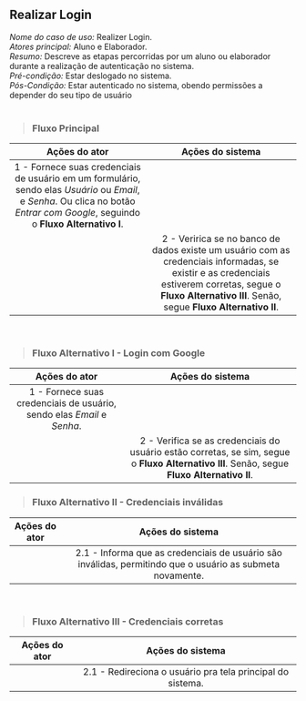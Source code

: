## Realizar Login
*Nome do caso de uso:* Realizer Login. <br>
*Atores principal:* Aluno e Elaborador. <br>
*Resumo:* Descreve as etapas percorridas por um aluno ou elaborador durante a realização de autenticação no sistema. <br>
*Pré-condição:* Estar deslogado no sistema. <br>
*Pós-Condição:* Estar autenticado no sistema, obendo permissões a depender do seu tipo de usuário <br> <br>

> ### Fluxo Principal
| Ações do ator                            | Ações do sistema      |
| :-----------------:                      | :-----------------:   | 
| 1 - Fornece suas credenciais de usuário em um formulário, sendo elas *Usuário* ou *Email*, e *Senha*. Ou clica no botão *Entrar com Google*, seguindo o  **Fluxo Alternativo I**.   |             |  
|                                          | 2 - Veririca se no banco de dados existe um usuário com as credenciais informadas, se existir e as credenciais estiverem corretas, segue o  **Fluxo Alternativo III**. Senão, segue **Fluxo Alternativo II**. | |


<br>

> ### Fluxo Alternativo I - Login com Google
| Ações do ator                            | Ações do sistema      |
| :-----------------:                      | :-----------------:   | 
| 1 - Fornece suas credenciais de usuário, sendo elas *Email* e *Senha*.   |             |  
|                                          | 2 - Verifica se as credenciais do usuário estão corretas, se sim, segue o  **Fluxo Alternativo III**. Senão, segue **Fluxo Alternativo II**. | |

> ### Fluxo Alternativo II - Credenciais inválidas
| Ações do ator                            | Ações do sistema      |
| :-----------------:                      | :-----------------:   | 
|                                          | 2.1 - Informa que as credenciais de usuário são inválidas, permitindo que o usuário as submeta novamente. | |

<br>

> ### Fluxo Alternativo III - Credenciais corretas
| Ações do ator                            | Ações do sistema      |
| :-----------------:                      | :-----------------:   | 
|                                          | 2.1 - Redireciona o usuário pra tela principal do sistema.   | |